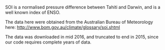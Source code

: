 
SOI is a normalised pressure difference between Tahiti and Darwin, and is a
well known index of ENSO.

The data here were obtained from the Australian Bureau of Meteorology here:
    http://www.bom.gov.au/climate/glossary/soi.shtml

The data was downloaded in mid 2016, and truncated to end in 2015, since our
code requires complete years of data.

